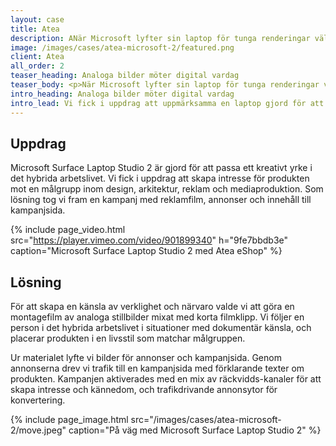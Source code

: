 ```yaml
---
layout: case
title: Atea 
description: ANär Microsoft lyfter sin laptop för tunga renderingar väljer de analogt.
image: /images/cases/atea-microsoft-2/featured.png
client: Atea
all_order: 2
teaser_heading: Analoga bilder möter digital vardag
teaser_body: <p>När Microsoft lyfter sin laptop för tunga renderingar väljer de analogt.</p>
intro_heading: Analoga bilder möter digital vardag
intro_lead: Vi fick i uppdrag att uppmärksamma en laptop gjord för att skapa och klara tunga renderingar i det hybrida arbetslivet. Som lösning tog vi fram en montagefilm av analoga stillbilder mixat med rörliga klipp. 
---
```


## Uppdrag

Microsoft Surface Laptop Studio 2 är gjord för att passa ett kreativt yrke i det hybrida arbetslivet. Vi fick i uppdrag att skapa intresse för produkten mot en målgrupp inom design, arkitektur, reklam och mediaproduktion. Som lösning tog vi fram en kampanj med reklamfilm, annonser och innehåll till kampanjsida.  

{%
  include page_video.html
  src="https://player.vimeo.com/video/901899340"
  h="9fe7bbdb3e"
  caption="Microsoft Surface Laptop Studio 2 med Atea eShop"
%}

## Lösning

För att skapa en känsla av verklighet och närvaro valde vi att göra en montagefilm av analoga stillbilder mixat med korta filmklipp. Vi följer en person i det hybrida arbetslivet i situationer med dokumentär känsla, och placerar produkten i en livsstil som matchar målgruppen. 

Ur materialet lyfte vi bilder för annonser och kampanjsida. Genom annonserna drev vi trafik till en kampanjsida med förklarande texter om produkten. Kampanjen aktiverades med en mix av räckvidds-kanaler för att skapa intresse och kännedom, och trafikdrivande annonsytor för konvertering.

{%
  include page_image.html
  src="/images/cases/atea-microsoft-2/move.jpeg"
  caption="På väg med Microsoft Surface Laptop Studio 2"
%}

